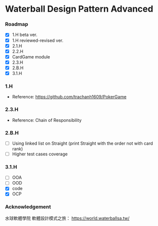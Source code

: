 # Waterball Design Pattern Advanced

### Roadmap

- [x] 1.H beta ver.
- [x] 1.H reviewed-revised ver.
- [x] 2.1.H 
- [x] 2.2.H
- [x] CardGame module
- [x] 2.3.H
- [x] 2.B.H
- [x] 3.1.H

### 1.H

- Reference: https://github.com/trachanh1609/PokerGame

### 2.3.H

- Reference: Chain of Responsibility

### 2.B.H

- [ ] Using linked list on Straight (print Straight with the order not with card rank)
- [ ] Higher test cases coverage

### 3.1.H

- [ ] OOA
- [ ] OOD
- [x] code
- [x] OCP

### Acknowledgement

水球軟體學院 軟體設計模式之旅： https://world.waterballsa.tw/


